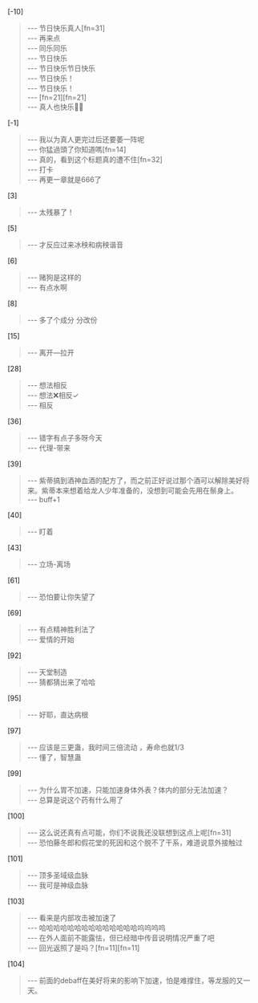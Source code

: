
[-10] 
>--- 节日快乐真人[fn=31]<br>
>--- 再来点<br>
>--- 同乐同乐<br>
>--- 节日快乐<br>
>--- 节日快乐节日快乐<br>
>--- 节日快乐！<br>
>--- 节日快乐！<br>
>--- [fn=21][fn=21]<br>
>--- 真人也快乐✌🏻<br>

[-1] 
>--- 我以为真人更完过后还要萎一阵呢<br>
>--- 你猛過頭了你知道嗎[fn=14]<br>
>--- 真的，看到这个标题真的遭不住[fn=32]<br>
>--- 打卡<br>
>--- 再更一章就是666了<br>

[3] 
>--- 太残暴了！<br>

[5] 
>--- 才反应过来冰秧和病秧谐音<br>

[6] 
>--- 赌狗是这样的<br>
>--- 有点水啊<br>

[8] 
>--- 多了个成分
分改份<br>

[15] 
>--- 离开—拉开<br>

[28] 
>--- 想法相反<br>
>--- 想法❌相反✓<br>
>--- 相反<br>

[36] 
>--- 错字有点子多呀今天<br>
>--- 代理-带来<br>

[39] 
>--- 紫蒂搞到酒神血酒的配方了，而之前正好说过那个酒可以解除美好将来。紫蒂本来想着给龙人少年准备的，没想到可能会先用在鬃身上。<br>
>--- buff+1<br>

[40] 
>--- 盯着<br>

[43] 
>--- 立场-离场<br>

[61] 
>--- 恐怕要让你失望了<br>

[69] 
>--- 有点精神胜利法了<br>
>--- 爱情的开始<br>

[92] 
>--- 天堂制造<br>
>--- 猜都猜出来了哈哈<br>

[95] 
>--- 好耶，直达病根<br>

[97] 
>--- 应该是三更蛊，我时间三倍流动 ，寿命也就1/3<br>
>--- 懂了，智慧蛊<br>

[99] 
>--- 为什么胃不加速，只能加速身体外表？体内的部分无法加速？<br>
>--- 总算是说这个药有什么用了<br>

[100] 
>--- 这么说还真有点可能，你们不说我还没联想到这点上呢[fn=31]<br>
>--- 恐怕藤冬郎和假花堂的死因和这个脱不了干系，难道说意外接触过<br>

[101] 
>--- 顶多圣域级血脉<br>
>--- 我可是神级血脉<br>

[103] 
>--- 看来是内部攻击被加速了<br>
>--- 哈哈哈哈哈哈哈哈哈哈哈哈哈哈呜呜呜呜<br>
>--- 在外人面前不能露怯，但已经暗中传音说明情况严重了吧<br>
>--- 回光返照了是吗？[fn=11][fn=11]<br>

[104] 
>--- 前面的debaff在美好将来的影响下加速，怕是难撑住，等龙服的又一天。<br>
